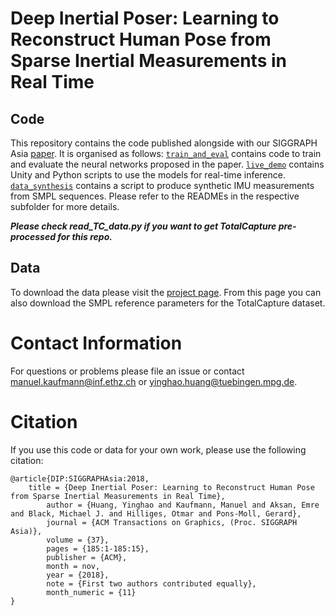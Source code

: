 # Deep Inertial Poser: Learning to Reconstruct Human Pose from Sparse Inertial Measurements in Real Time
## Code
This repository contains the code published alongside with our SIGGRAPH Asia [paper](http://dip.is.tuebingen.mpg.de/assets/dip.pdf). It is organised as follows: [`train_and_eval`](train_and_eval) contains code to train and evaluate the neural networks proposed in the paper. [`live_demo`](live_demo) contains Unity and Python scripts to use the models for real-time inference. [`data_synthesis`](data_synthesis) contains a script to produce synthetic IMU measurements from SMPL sequences. Please refer to the READMEs in the respective subfolder for more details.

***Please check read_TC_data.py if you want to get TotalCapture pre-processed for this repo.***

## Data
To download the data please visit the [project page](http://dip.is.tuebingen.mpg.de). From this page you can also download the SMPL reference parameters for the TotalCapture dataset.

# Contact Information
For questions or problems please file an issue or contact [manuel.kaufmann@inf.ethz.ch](mailto:manuel.kaufmann@inf.ethz.ch) or [yinghao.huang@tuebingen.mpg.de](mailto:yinghao.huang@tuebingen.mpg.de).

# Citation
If you use this code or data for your own work, please use the following citation:

```commandline
@article{DIP:SIGGRAPHAsia:2018,
	title = {Deep Inertial Poser: Learning to Reconstruct Human Pose from Sparse Inertial Measurements in Real Time},
    	author = {Huang, Yinghao and Kaufmann, Manuel and Aksan, Emre and Black, Michael J. and Hilliges, Otmar and Pons-Moll, Gerard},
    	journal = {ACM Transactions on Graphics, (Proc. SIGGRAPH Asia)},
    	volume = {37},
    	pages = {185:1-185:15},
    	publisher = {ACM},
    	month = nov,
    	year = {2018},
    	note = {First two authors contributed equally},
    	month_numeric = {11}
}
```
